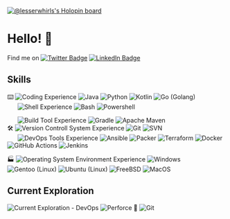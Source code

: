 [![@lesserwhirls's Holopin board](https://holopin.io/api/user/board?user=lesserwhirls)](https://holopin.io/@lesserwhirls)

# Hello! :wave:

Find me on [![Twitter Badge](https://img.shields.io/badge/Twitter--informational?style=social&logo=twitter)](https://twitter.com/lesserwhirls)
[![LinkedIn Badge](https://img.shields.io/badge/LinkedIn--informational?style=social&logo=linkedin)](https://www.linkedin.com/in/seancarms/)

## Skills
:keyboard:
![Coding Experience](https://img.shields.io/badge/Code--informational?style=flat&labelColor=grey&color=grey)
![Java](https://img.shields.io/badge/-Java-informational?style=flat&logo=openjdk&logoColor=white&color=046B99)
![Python](https://img.shields.io/badge/-Python-informational?style=flat&logo=python&logoColor=white&color=046B99)
![Kotlin](https://img.shields.io/badge/-Kotlin-informational?style=flat&logo=kotlin&logoColor=white&color=046B99)
![Go (Golang)](https://img.shields.io/badge/-Go-informational?style=flat&logo=go&logoColor=white&color=046B99)
<BR>
&nbsp;&nbsp;&nbsp;&nbsp;&nbsp;&nbsp;![Shell Experience](https://img.shields.io/badge/Shell--informational?style=flat&labelColor=grey&color=grey)
![Bash](https://img.shields.io/badge/-Bash-informational?style=flat&logo=gnubash&logoColor=white&color=046B99)
![Powershell](https://img.shields.io/badge/-Powershell-informational?style=flat&logo=powershell&logoColor=white&color=046B99)

&nbsp;&nbsp;&nbsp;&nbsp;&nbsp;&nbsp;![Build Tool Experience](https://img.shields.io/badge/Build--informational?style=flat&labelColor=grey&color=grey)
![Gradle](https://img.shields.io/badge/-Gradle-informational?style=flat&logo=gradle&logoColor=white&color=046B99)
![Apache Maven](https://img.shields.io/badge/-Apache%20Maven-informational?style=flat&logo=apachemaven&logoColor=white&color=046B99)
<BR>
:hammer_and_wrench:
![Version Controll System Experience](https://img.shields.io/badge/VCS--informational?style=flat&labelColor=grey&color=grey)
![Git](https://img.shields.io/badge/-Git-informational?style=flat&logo=git&logoColor=white&color=046B99)
![SVN](https://img.shields.io/badge/-SVN-informational?style=flat&logo=subversion&logoColor=white&color=046B99)
<BR>
&nbsp;&nbsp;&nbsp;&nbsp;&nbsp;&nbsp;![DevOps Tools Experience](https://img.shields.io/badge/DevOps--informational?style=flat&labelColor=grey&color=grey)
![Ansible](https://img.shields.io/badge/-Ansible-informational?style=flat&logo=ansible&logoColor=white&color=046B99)
![Packer](https://img.shields.io/badge/-Packer-informational?style=flat&logo=packer&logoColor=white&color=046B99)
![Terraform](https://img.shields.io/badge/-Terraform-informational?style=flat&logo=terraform&logoColor=white&color=046B99)
![Docker](https://img.shields.io/badge/-Docker-informational?style=flat&logo=docker&logoColor=white&color=046B99)
![GitHub Actions](https://img.shields.io/badge/-GitHub%20Actions-informational?style=flat&logo=githubactions&logoColor=white&color=046B99)
![Jenkins](https://img.shields.io/badge/-Jenkins-informational?style=flat&logo=jenkins&logoColor=white&color=046B99)

:factory:
![Operating System Environment Experience](https://img.shields.io/badge/OS--informational?style=flat&labelColor=grey&color=grey)
![Windows](https://img.shields.io/badge/-Windows-informational?style=flat&logo=windows&logoColor=white&color=046B99)
![Gentoo (Linux)](https://img.shields.io/badge/-Gentoo%20Linux-informational?style=flat&logo=gentoo&logoColor=white&color=046B99)
![Ubuntu (Linux)](https://img.shields.io/badge/-Ubuntu%20Linux-informational?style=flat&logo=ubuntu&logoColor=white&color=046B99)
![FreeBSD](https://img.shields.io/badge/-FreeBSD-informational?style=flat&logo=freebsd&logoColor=white&color=046B99)
![MacOS](https://img.shields.io/badge/-macOS-informational?style=flat&logo=macos&logoColor=white&color=046B99)


## Current Exploration
![Current Exploration - DevOps](https://img.shields.io/badge/DevOps--informational?style=flat&labelColor=grey&color=grey)
![Perforce](https://img.shields.io/badge/-Perforce-informational?style=flat&logo=perforce&logoColor=white&color=046B99)
🤝
![Git](https://img.shields.io/badge/-Git-informational?style=flat&logo=git&logoColor=white&color=046B99)

<!--
<BR>
![](https://img.shields.io/badge/VCS--informational?style=flat&labelColor=grey&color=grey)
![](https://img.shields.io/badge/-Perforce-informational?style=flat&logo=perforce&logoColor=white&color=046B99)



**lesserwhirls/lesserwhirls** is a ✨ _special_ ✨ repository because its `README.md` (this file) appears on your GitHub profile.

Here are some ideas to get you started:

- 🔭 I’m currently working on ...
- 🌱 I’m currently learning ...
- 👯 I’m looking to collaborate on ...
- 🤔 I’m looking for help with ...
- 💬 Ask me about ...
- 📫 How to reach me: ...
- 😄 Pronouns: ...
- ⚡ Fun fact: ...
also, see https://github.com/simple-icons/simple-icons/blob/develop/slugs.md for shields.io and https://github.com/ikatyang/emoji-cheat-sheet/blob/master/README.md for github emojis
-->
